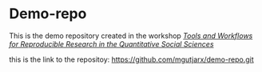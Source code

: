 # Demo-repo

This is the demo repository created in the workshop [*Tools and Workflows for Reproducible Research in the Quantitative Social Sciences*](https://github.com/jobreu/reproducible-research-gesis-2021)

this is the link to the repositoy: https://github.com/mgutjarx/demo-repo.git
